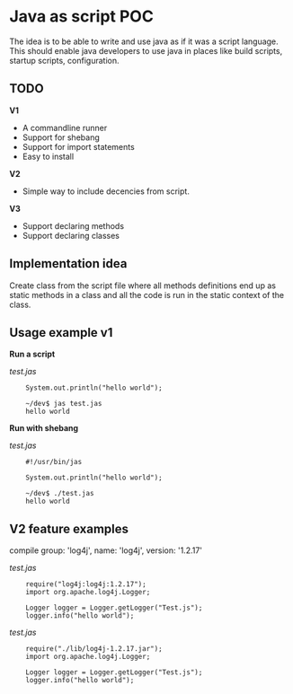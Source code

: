 # Java as script POC

The idea is to be able to write and use java as if it was a script language. This should enable java developers
to use java in places like build scripts, startup scripts, configuration.

## TODO

**V1**

- A commandline runner
- Support for shebang
- Support for import statements
- Easy to install

**V2**

- Simple way to include decencies from script.

**V3**

- Support declaring methods
- Support declaring classes

## Implementation idea

Create class from the script file where all methods definitions end up as static methods in a class and all the 
code is run in the static context of the class.

## Usage example v1

__Run a script__

_test.jas_
```
    System.out.println("hello world");
```

```
    ~/dev$ jas test.jas
    hello world
``` 

__Run with shebang__

_test.jas_
```
    #!/usr/bin/jas
    
    System.out.println("hello world");
```

```
    ~/dev$ ./test.jas
    hello world
``` 

## V2 feature examples

compile group: 'log4j', name: 'log4j', version: '1.2.17'

_test.jas_
```
    require("log4j:log4j:1.2.17");
    import org.apache.log4j.Logger;
    
    Logger logger = Logger.getLogger("Test.js");
    logger.info("hello world");
```

_test.jas_
```
    require("./lib/log4j-1.2.17.jar");
    import org.apache.log4j.Logger;
    
    Logger logger = Logger.getLogger("Test.js");
    logger.info("hello world");
```